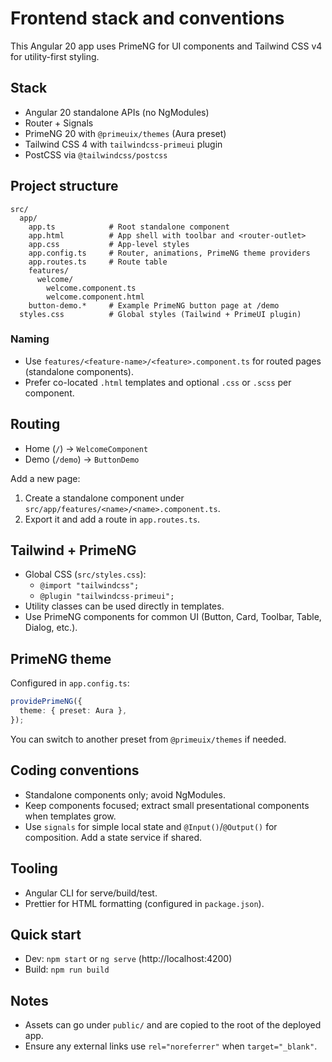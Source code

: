 # Frontend stack and conventions

This Angular 20 app uses PrimeNG for UI components and Tailwind CSS v4 for utility-first styling.

## Stack

- Angular 20 standalone APIs (no NgModules)
- Router + Signals
- PrimeNG 20 with `@primeuix/themes` (Aura preset)
- Tailwind CSS 4 with `tailwindcss-primeui` plugin
- PostCSS via `@tailwindcss/postcss`

## Project structure

```
src/
  app/
    app.ts            # Root standalone component
    app.html          # App shell with toolbar and <router-outlet>
    app.css           # App-level styles
    app.config.ts     # Router, animations, PrimeNG theme providers
    app.routes.ts     # Route table
    features/
      welcome/
        welcome.component.ts
        welcome.component.html
    button-demo.*     # Example PrimeNG button page at /demo
  styles.css          # Global styles (Tailwind + PrimeUI plugin)
```

### Naming

- Use `features/<feature-name>/<feature>.component.ts` for routed pages (standalone components).
- Prefer co-located `.html` templates and optional `.css` or `.scss` per component.

## Routing

- Home (`/`) -> `WelcomeComponent`
- Demo (`/demo`) -> `ButtonDemo`

Add a new page:

1. Create a standalone component under `src/app/features/<name>/<name>.component.ts`.
2. Export it and add a route in `app.routes.ts`.

## Tailwind + PrimeNG

- Global CSS (`src/styles.css`):
  - `@import "tailwindcss";`
  - `@plugin "tailwindcss-primeui";`
- Utility classes can be used directly in templates.
- Use PrimeNG components for common UI (Button, Card, Toolbar, Table, Dialog, etc.).

## PrimeNG theme

Configured in `app.config.ts`:

```ts
providePrimeNG({
  theme: { preset: Aura },
});
```

You can switch to another preset from `@primeuix/themes` if needed.

## Coding conventions

- Standalone components only; avoid NgModules.
- Keep components focused; extract small presentational components when templates grow.
- Use `signals` for simple local state and `@Input()`/`@Output()` for composition. Add a state service if shared.

## Tooling

- Angular CLI for serve/build/test.
- Prettier for HTML formatting (configured in `package.json`).

## Quick start

- Dev: `npm start` or `ng serve` (http://localhost:4200)
- Build: `npm run build`

## Notes

- Assets can go under `public/` and are copied to the root of the deployed app.
- Ensure any external links use `rel="noreferrer"` when `target="_blank"`.
